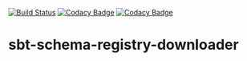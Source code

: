 [![Build Status](https://travis-ci.com/broilogabriel/sbt-schema-registry.svg?branch=master)](https://travis-ci.com/broilogabriel/sbt-schema-registry) [![Codacy Badge](https://api.codacy.com/project/badge/Grade/50ce88eeadfc4b4f91fbfe8800aa2876)](https://app.codacy.com/app/broilogabriel/sbt-schema-registry?utm_source=github.com&utm_medium=referral&utm_content=broilogabriel/sbt-schema-registry&utm_campaign=badger) [![Codacy Badge](https://api.codacy.com/project/badge/Coverage/d16f317a841b4a43a01b13b503589a58)](https://www.codacy.com/app/broilogabriel/sbt-schema-registry?utm_source=github.com&utm_medium=referral&utm_content=broilogabriel/sbt-schema-registry&utm_campaign=Badge_Coverage)

# sbt-schema-registry-downloader